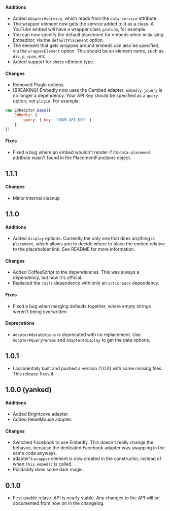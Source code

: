 #### Additions
* Added `Adapter#service`, which reads from the `data-service` attribute.
* The wrapper element now gets the service added to it as a class. A YouTube
  embed will have a wrapper class `youtube`, for example.
* You can now specify the default placement for embeds when initializing
  Embeditor, via the `defaultPlacement` option.
* The element that gets wrapped around embeds can also be specified, via the
  `wrapperElement` option. This should be an element name, such as `div`,
  `p`, `span`, etc.
* Added support for `photo` oEmbed type.

#### Changes
* Removed Plugin options.
* [BREAKING] Embedly now uses the Oembed adapter. `embedly.jquery` is no longer a
  dependency. Your API Key should be specified as a `query` option, not
  `plugin`. For example:

```javascript
new Embeditor.Base({
    Embedly: {
        query: { key: 'YOUR_API_KEY' }
    }
})
```

#### Fixes
* Fixed a bug where an embed wouldn't render if its `data-placement` attribute
  wasn't found in the PlacementFunctions object.


## 1.1.1
#### Changes
* Minor internal cleanup


## 1.1.0
#### Additions
* Added `display` options. Currently the only one that does anything is
  `placement`, which allows you to decide where to place the embed relative
  to the placeholder link. See README for more information.

#### Changes
* Added CoffeeScript to the dependencies. This was always a dependency, but now
  it's official.
* Replaced the `rails` dependency with only an `actionpack` dependency.

#### Fixes
* Fixed a bug when merging defaults together, where empty strings weren't
  being overwritten.

#### Deprecations
* `Adapter#dataOptions` is deprecated with no replacement.
  Use `Adapter#queryParams` and `Adapter#display` to get the data options.


## 1.0.1
* I accidentally built and pushed a version (1.0.0) with some missing files.
  This release fixes it.


## 1.0.0 (yanked)
#### Additions
* Added Brightcove adapter.
* Added RebelMouse adapter.

#### Changes
* Switched Facebook to use Embedly. This doesn't really change the behavior,
  because the dedicated Facebook adapter was swapping in the same code anyways.
* adapter's `wrapper` element is now created in the constructor, instead of
  when `this.embed()` is called.
* Polldaddy does some dark magic.


## 0.1.0
* First usable relase. API is nearly stable. Any changes to the API will be
  documented from now on in the changelog.
